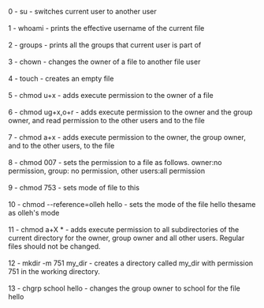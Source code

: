 0 - su - switches current user to another user <br><br>
1 - whoami - prints the effective username of the current file <br><br>
2 - groups - prints all the groups that current user is part of <br><br>
3 - chown  - changes the owner of a file to another file user <br><br>
4 - touch  - creates an empty file <br><br>
5 - chmod u+x - adds execute permission to the owner of a file <br><br>
6 - chmod ug+x,o+r - adds execute permission to the owner and the group owner, and read permission to the other users and to the file <br><br>
7 - chmod a+x - adds execute permission to the owner, the group owner, and to the other users, to the file <br><br>
8 - chmod 007 - sets the permission to a file as follows. owner:no permission, group: no permission, other users:all permission<br>
<br>
9 - chmod 753 - sets mode of file to this  <br><br>
10 - chmod --reference=olleh hello - sets the mode of the file hello thesame as olleh's mode <br><br>
11 - chmod a+X * - adds execute permission to all subdirectories of the current directory for the owner, group owner and all other users. Regular files should not be changed.<br><br>
12 - mkdir -m 751 my_dir - creates a directory called my_dir with permission 751 in the working directory.<br><br>
13 - chgrp school hello  - changes the group owner to school for the file hello <br><br>
